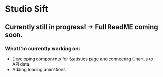 # Studio Sift
## Currently still in progress! -> Full ReadME coming soon.
### What I'm currently working on:
  * Developing components for Statistics page and connecting Chart.js to API data
  * Adding loading animations
